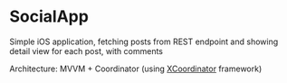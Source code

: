 # SocialApp 

Simple iOS application, fetching posts from REST endpoint and showing detail view for each post, with comments

Architecture: MVVM  + Coordinator (using [XCoordinator](https://github.com/quickbirdstudios/XCoordinator) framework)
